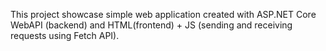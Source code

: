 This project showcase simple web application created with ASP.NET Core WebAPI (backend) and HTML(frontend) + JS (sending and receiving requests using Fetch API).
